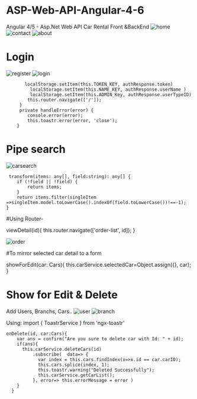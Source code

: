 # ASP-Web-API-Angular-4-6
Angular 4/5 - Asp.Net Web API Car Rental Front &amp;BackEnd
![home](https://user-images.githubusercontent.com/33725262/45802452-8fac2880-bcbf-11e8-83bc-88ac48219bf9.PNG)
![contact](https://user-images.githubusercontent.com/33725262/45805770-18c75d80-bcc8-11e8-9ee0-4aef1a920c93.PNG)
![about](https://user-images.githubusercontent.com/33725262/45805771-18c75d80-bcc8-11e8-86d1-f3f70d48052a.PNG)

#  Login

 ![register](https://user-images.githubusercontent.com/33725262/45805764-182ec700-bcc8-11e8-8245-3f202424a01e.PNG) 
 ![login](https://user-images.githubusercontent.com/33725262/45805772-18c75d80-bcc8-11e8-86cb-c2dd01886188.PNG)
           
           localStorage.setItem(this.TOKEN_KEY, authResponse.token)
             localStorage.setItem(this.NAME_KEY, authResponse.userName )
             localStorage.setItem(this.ADMIN_Key, authResponse.userTypeID)
            this.router.navigate(['/']);
         }
         private handleError(error) {
            console.error(error);
            this.toastr.error(error, 'close');
        }
        
 # Pipe search
 ![carsearch](https://user-images.githubusercontent.com/33725262/45805765-182ec700-bcc8-11e8-988f-b3917932902a.PNG)

     
     transform(items: any[], field:string): any[] {
        if (!field || !field) {
            return items;
        }
        return items.filter(singleItem =>singleItem.model.toLowerCase().indexOf(field.toLowerCase())!==-1);  }

#Using Router-

viewDetail(id){
 this.router.navigate(['order-list', id]);
}

![order](https://user-images.githubusercontent.com/33725262/45805769-18c75d80-bcc8-11e8-91f6-83168fe1dbef.PNG)


#To mirror selected car detail to a form
   
   showForEdit(car: Cars){
        this.carService.selectedCar=Object.assign({}, car);
    }

# Show for Edit & Delete

Add Users, Branchs, Cars..
![user](https://user-images.githubusercontent.com/33725262/45805766-182ec700-bcc8-11e8-8011-9a1e32ff2799.PNG)
![branch](https://user-images.githubusercontent.com/33725262/45805767-182ec700-bcc8-11e8-986e-c17c057baafd.PNG)

  
Using: import { ToastrService } from 'ngx-toastr' 

    onDelete(id, car:Cars){
        var ans = confirm("Are you sure to delete car with Id: " + id);
        if(ans){
          this.carService.deleteCars(id)
              .subscribe(  data=> {
                var index = this.cars.findIndex(x=>x.id == car.carID);
                this.cars.splice(index, 1);
                this.toastr.warning("Deleted Successfully");
                this.carService.getCarList();
              }, error=> this.errorMessage = error )
        }
      }
    
